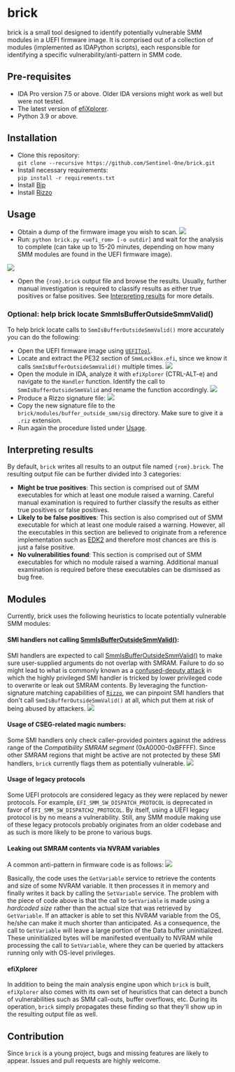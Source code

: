 # brick

brick is a small tool designed to identify potentially vulnerable SMM modules in a UEFI firmware image. It is comprised out of a collection of modules (implemented as IDAPython scripts), each responsible for identifying a specific vulnerability/anti-pattern in SMM code.

## Pre-requisites
* IDA Pro version 7.5 or above. Older IDA versions might work as well but were not tested.
* The latest version of [efiXplorer](https://github.com/binarly-io/efiXplorer).
* Python 3.9 or above.

## Installation
* Clone this repository:  
`git clone --recursive https://github.com/Sentinel-One/brick.git`
* Install necessary requirements:  
`pip install -r requirements.txt`
* Install [Bip](https://github.com/synacktiv/bip)
* Install [Rizzo](https://github.com/tacnetsol/ida/tree/master/plugins/rizzo)

## Usage
* Obtain a dump of the firmware image you wish to scan.
![](images/SpiDump.jpg)
* Run: `python brick.py <uefi_rom> [-o outdir]` and wait for the analysis to complete (can take up to 15-20 minutes, depending on how many SMM modules are found in the UEFI firmware image).
  
![](images/BrickRun.jpg)
* Open the `{rom}.brick` output file and browse the results. Usually, further manual investigation is required to classify results as either true positives or false positives. See [Interpreting results](#interpreting-results) for more details.

### Optional: help brick locate SmmIsBufferOutsideSmmValid()
To help brick locate calls to `SmmIsBufferOutsideSmmValid()` more accurately you can do the following:
* Open the UEFI firmware image using [`UEFITool`](https://github.com/LongSoft/UEFITool).
* Locate and extract the PE32 section of `SmmLockBox.efi`, since we know it calls `SmmIsBufferOutsideSmmValid()` multiple times.
![](images/SmmLockBox.jpg)
* Open the module in IDA, analyze it with `efiXplorer` (CTRL-ALT-e) and navigate to the `Handler` function. Identify the call to `SmmIsBufferOutsideSmmValid` and rename the function accordingly.
![](images/SmmIsBufferOutsideSmmValid.jpg)
* Produce a Rizzo signature file:
![](images/Rizzo.jpg)
* Copy the new signature file to the `brick/modules/buffer_outside_smm/sig` directory. Make sure to give it a `.riz` extension.
* Run again the procedure listed under [Usage](#usage).

## Interpreting results

By default, `brick` writes all results to an output file named `{rom}.brick`. The resulting output file can be further divided into 3 categories:

* **Might be true positives**: This section is comprised out of SMM executables for which at least one module raised a warning. Careful manual examination is required to further classify the results as either true positives or false positives.
* **Likely to be false positives**: This section is also comprised out of SMM executable for which at least one module raised a warning. However, all the executables in this section are believed to originate from a reference implementation such as [EDK2](https://github.com/tianocore/edk2) and therefore most chances are this is just a false positive.
* **No vulnerabilities found**: This section is comprised out of SMM executables for which no module raised a warning. Additional manual examination is required before these executables can be dismissed as bug free.

## Modules
Currently, brick uses the following heuristics to locate potentially vulnerable SMM modules:
#### SMI handlers not calling [SmmIsBufferOutsideSmmValid()](https://github.com/tianocore/edk2/blob/master/MdePkg/Library/SmmMemLib/SmmMemLib.c):  
SMI handlers are expected to call [SmmIsBufferOutsideSmmValid()](https://github.com/tianocore/edk2/blob/master/MdePkg/Library/SmmMemLib/SmmMemLib.c) to make sure user-supplied arguments do not overlap with SMRAM.
Failure to do so might lead to what is commonly known as a [confused-deputy attack](https://en.wikipedia.org/wiki/Confused_deputy_problem) in which the highly privileged SMI handler is tricked by lower privileged code to overwrite or leak out SMRAM contents. By leveraging the function-signature matching capabilities of [`Rizzo`](https://github.com/tacnetsol/ida/blob/master/plugins/rizzo/rizzo.py), we can pinpoint SMI handlers that don't call `SmmIsBufferOutsideSmmValid()` at all, which put them at risk of being abused by attackers.
![](images/CommBuffer.jpg)

#### Usage of CSEG-related magic numbers:
Some SMI handlers only check caller-provided pointers against the address range of the *Compatibility SMRAM segment* (0xA0000-0xBFFFF). Since other SMRAM regions that might be active are not protected by these SMI handlers, `brick` currently flags them as potentially vulnerable.
![](images/CSEG.jpg)

#### Usage of legacy protocols
Some UEFI protocols are considered legacy as they were replaced by newer protocols. For example, `EFI_SMM_SW_DISPATCH_PROTOCOL` is deprecated in favor of `EFI_SMM_SW_DISPATCH2_PROTOCOL`. By itself, using a UEFI legacy protocol is by no means a vulnerability. Still, any SMM module making use of these legacy protocols probably originates from an older codebase and as such is more likely to be prone to various bugs.

#### Leaking out SMRAM contents via NVRAM variables
A common anti-pattern in firmware code is as follows:
![](images/SetVariable.jpg)

Basically, the code uses the `GetVariable` service to retrieve the contents and size of some NVRAM variable. It then processes it in memory and finally writes it back by calling the  `SetVariable` service. The problem with the piece of code above is that the call to `SetVariable` is made using a *hardcoded size* rather than the actual size that was retrieved by `GetVariable`. If an attacker is able to set this NVRAM variable from the OS, he/she can make it much shorter than anticipated. As a consequence, the call to `GetVariable` will leave a large portion of the Data buffer uninitialized. These uninitialized bytes will be manifested eventually to NVRAM while processing the call to `SetVariable`, where they can be queried by attackers running only with OS-level privileges.

#### efiXplorer
In addition to being the main analysis engine upon which `brick` is built, `efiXplorer` also comes with its own set of heuristics that can detect a bunch of vulnerabilities such as SMM call-outs, buffer overflows, etc. During its operation, `brick` simply propagates these finding so that they'll show up in the resulting output file as well.

## Contribution
Since `brick` is a young project, bugs and missing features are likely to appear. Issues and pull requests are highly welcome.
